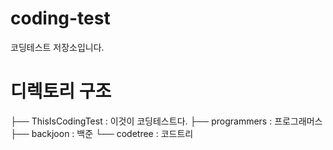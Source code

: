 # coding-test

코딩테스트 저장소입니다.

# 디렉토리 구조

├── ThisIsCodingTest : 이것이 코딩테스트다.
├── programmers : 프로그래머스
├── backjoon : 백준
└── codetree : 코드트리
